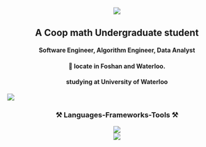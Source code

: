 <h1 align="center">
  <img src="https://readme-typing-svg.demolab.com/?height=80&lines=Console.log('hello');(displayln 'Hello');std::cout << 'Hello' << std::endl;printf('Hello'); print('hello');puts 'Hello';println!('Hello');fmt.Println('Hello');&center=true&font=Source Code Pro&color=F6F94A" />
</h1>

<h2 align="center">A Coop math Undergraduate student</h2>
<h4 align="center">Software Engineer, Algorithm Engineer, Data Analyst</h4>
<h4 align="center">🌱 locate in Foshan and Waterloo.</h4>
<h4 align="center">studying at University of Waterloo</h4>
<img src="data:image/png;base64,iVBORw0KGgoAAAANSUhEUgAAACAA…Z/3Aqzy3Xbx2N/1mUvR/5b9OiQbgoxnZmAAAAAElFTkSuQmCC" />

<br/>
<h3 align="center">⚒️ Languages-Frameworks-Tools ⚒️</h2>
<div align="center">
    <img src="https://skillicons.dev/icons?i=python,react,vue,vscode,nodejs,javascript,tailwindcss,git,r" />
    <br/>
    <img src="https://skillicons.dev/icons?i=golang,c,java,nextjs,vite, mysql,flask" />
</div>

<!--
## ⚡ Fun fact:
not fun at all

**PotatoZhou/PotatoZhou** is a ✨ _special_ ✨ repository because its `README.md` (this file) appears on your GitHub profile. hmmmmm, I practice kung fu(wingchun) at middle school!

Here are some ideas to get you started:
<h4 align="center">a intern llm platform software engineer at Listenai</h4>
<h4 align="center">a intern Software engineer intern at Iflytek </h4>
<h4 align="center">a former intern Software engineer(frontend) at Viomi</h4>
<h4 align="center">a former intern Software engineer(backend) at zhixixing</h4>
<h4 align="center">a former Data intern(nlp) at Viomi,</h4>
<h4 align="center">a former intern Data analyst at fongwell.</h4>

- 🔭 I’m currently working on ...
- 🌱 I’m currently learning ...
- 👯 I’m looking to collaborate on ...
- 🤔 I’m looking for help with ...
- 💬 Ask me about ...
- 📫 How to reach me: ...
- 😄 Pronouns: ...
- ⚡ Fun fact: ...
-->
